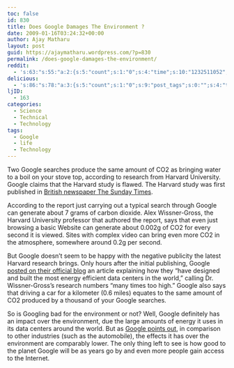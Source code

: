 ```yaml
---
toc: false
id: 830
title: Does Google Damages The Environment ?
date: 2009-01-16T03:24:32+00:00
author: Ajay Matharu
layout: post
guid: https://ajaymatharu.wordpress.com/?p=830
permalink: /does-google-damages-the-environment/
reddit:
  - 's:63:"s:55:"a:2:{s:5:"count";s:1:"0";s:4:"time";s:10:"1232511052";}";";'
delicious:
  - 's:86:"s:78:"a:3:{s:5:"count";s:1:"0";s:9:"post_tags";s:0:"";s:4:"time";s:10:"1232511056";}";";'
ljID:
  - 163
categories:
  - Science
  - Technical
  - Technology
tags:
  - Google
  - life
  - Technology
---
```

Two Google searches produce the same amount of CO2 as bringing water to a boil on your stove top, according to research from Harvard University. Google claims that the Harvard study is flawed. The Harvard study was first published in [British newspaper The Sunday Times](https://technology.timesonline.co.uk/tol/news/tech_and_web/article5489134.ece).

According to the report just carrying out a typical search through Google can generate about 7 grams of carbon dioxide. Alex Wissner-Gross, the Harvard University professor that authored the report, says that even just browsing a basic Website can generate about 0.002g of CO2 for every second it is viewed. Sites with complex video can bring even more CO2 in the atmosphere, somewhere around 0.2g per second.

But Google doesn&#8217;t seem to be happy with the negative publicity the latest Harvard research brings. Only hours after the initial publishing, Google [posted on their official blog](https://googleblog.blogspot.com/2009/01/powering-google-search.html) an article explaining how they &#8220;have designed and built the most energy efficient data centers in the world,&#8221; calling Dr. Wissner-Gross&#8217;s research numbers &#8220;many times too high.&#8221; Google also says that driving a car for a kilometer (0.6 miles) equates to the same amount of CO2 produced by a thousand of your Google searches.

So is Googling bad for the environment or not? Well, Google definitely has an impact over the environment, due the large amounts of energy it uses in its data centers around the world. But as [Google points out](https://googleblog.blogspot.com/2009/01/powering-google-search.html), in comparison to other industries (such as the automobile), the effects it has over the environment are comparably lower. The only thing left to see is how good to the planet Google will be as years go by and even more people gain access to the Internet.
